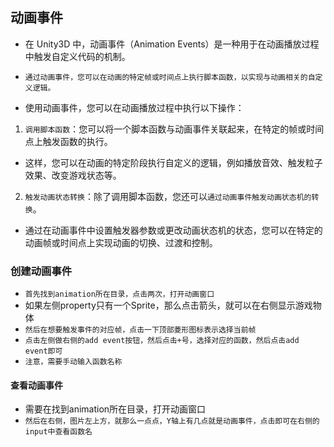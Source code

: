 ## 动画事件
* 在 Unity3D 中，动画事件（Animation Events）是一种用于在动画播放过程中触发自定义代码的机制。
* `通过动画事件，您可以在动画的特定帧或时间点上执行脚本函数，以实现与动画相关的自定义逻辑。`

* 使用动画事件，您可以在动画播放过程中执行以下操作：
1. `调用脚本函数`：您可以将一个脚本函数与动画事件关联起来，在特定的帧或时间点上触发函数的执行。
* 这样，您可以在动画的特定阶段执行自定义的逻辑，例如播放音效、触发粒子效果、改变游戏状态等。

2. `触发动画状态转换`：除了调用脚本函数，您还可以`通过动画事件触发动画状态机的转换`。
* 通过在动画事件中设置触发器参数或更改动画状态机的状态，您可以在特定的动画帧或时间点上实现动画的切换、过渡和控制。

### 创建动画事件
* `首先找到animation所在目录，点击两次，打开动画窗口`
* 如果左侧property只有一个Sprite，那么点击箭头，就可以在右侧显示游戏物体
* `然后在想要触发事件的对应帧，点击一下顶部菱形图标表示选择当前帧`
* `点击左侧做右侧的add event按钮，然后点击+号，选择对应的函数，然后点击add event即可`
* `注意，需要手动输入函数名称`

#### 查看动画事件
* 需要在找到animation所在目录，打开动画窗口
* `然后在右侧，图片左上方，就那么一点点，Y轴上有几点就是动画事件，点击即可在右侧的input中查看函数名`



